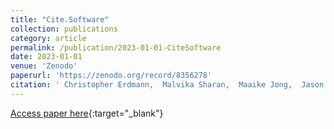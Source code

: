 ```yaml
---
title: "Cite.Software"
collection: publications
category: article
permalink: /publication/2023-01-01-CiteSoftware
date: 2023-01-01
venue: 'Zenodo'
paperurl: 'https://zenodo.org/record/8356278'
citation: ' Christopher Erdmann,  Malvika Sharan,  Maaike Jong,  Jason Maassen,  Lauren Cadwallader,  Fares Dhane,  Maria Cruz,  Carlos Martinez,  Mark Leggott,  Rachael Lammey, &quot;Cite.Software.&quot; Zenodo, 2023.'
---
```

[Access paper here](https://zenodo.org/record/8356278){:target="_blank"}
